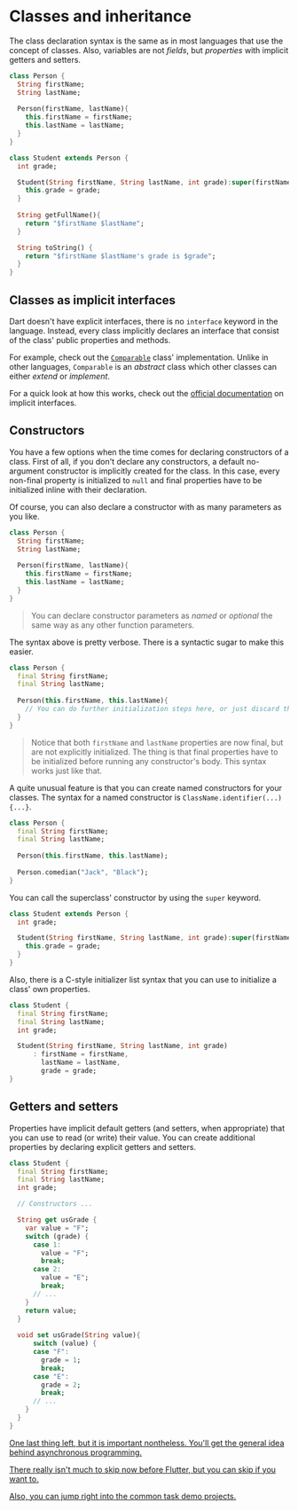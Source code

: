 # Classes and inheritance

The class declaration syntax is the same as in most languages that use the concept of classes. Also, variables are not *fields*, but *properties* with implicit getters and setters.

```dart
class Person {
  String firstName;
  String lastName;
  
  Person(firstName, lastName){
    this.firstName = firstName;
    this.lastName = lastName;
  }
}

class Student extends Person {
  int grade;

  Student(String firstName, String lastName, int grade):super(firstName, lastName){
    this.grade = grade;
  }
    
  String getFullName(){
    return "$firstName $lastName";
  }

  String toString() {
    return "$firstName $lastName's grade is $grade";
  }
}
```

## Classes as implicit interfaces

Dart doesn't have explicit interfaces, there is no `interface` keyword in the language. Instead, every class implicitly declares an interface that consist of the class' public properties and methods.

For example, check out the [`Comparable`](https://github.com/dart-lang/sdk/blob/master/sdk/lib/core/comparable.dart) class' implementation. Unlike in other languages, `Comparable` is an *abstract* class which other classes can either *extend* or *implement*.

For a quick look at how this works, check out the [official documentation](https://dart.dev/guides/language/language-tour#implicit-interfaces) on implicit interfaces.

## Constructors

You have a few options when the time comes for declaring constructors of a class. First of all, if you don't declare any constructors, a default no-argument constructor is implicitly created for the class. In this case, every non-final property is initialized to `null` and final properties have to be initialized inline with their declaration.

Of course, you can also declare a constructor with as many parameters as you like.

```dart
class Person {
  String firstName;
  String lastName;
  
  Person(firstName, lastName){
    this.firstName = firstName;
    this.lastName = lastName;
  }
}
```

> You can declare constructor parameters as *named* or *optional* the same way as any other function parameters.

The syntax above is pretty verbose. There is a syntactic sugar to make this easier.

```dart
class Person {
  final String firstName;
  final String lastName;
  
  Person(this.firstName, this.lastName){
    // You can do further initialization steps here, or just discard the block body and end the constructor with a semicolon after the parameter list.
  }
}
```

> Notice that both `firstName` and `lastName` properties are now final, but are not explicitly initialized. The thing is that final properties have to be initialized before running any constructor's body. This syntax works just like that.

A quite unusual feature is that you can create named constructors for your classes. The syntax for a named constructor is `ClassName.identifier(...){...}`.

```dart
class Person {
  final String firstName;
  final String lastName;
  
  Person(this.firstName, this.lastName);
    
  Person.comedian("Jack", "Black");
}
```

You can call the superclass' constructor by using the `super` keyword.

```dart
class Student extends Person {
  int grade;

  Student(String firstName, String lastName, int grade):super(firstName, lastName){
    this.grade = grade;
  }
}
```

Also, there is a C-style initializer list syntax that you can use to initialize a class' own properties.

```dart
class Student {
  final String firstName;
  final String lastName;
  int grade;

  Student(String firstName, String lastName, int grade)
      : firstName = firstName,
        lastName = lastName,
        grade = grade;
}
```

## Getters and setters

Properties have implicit default getters (and setters, when appropriate) that you can use to read (or write) their value. You can create additional properties by declaring explicit getters and setters.

```dart
class Student {
  final String firstName;
  final String lastName;
  int grade;

  // Constructors ...

  String get usGrade {
    var value = "F";
    switch (grade) {
      case 1:
        value = "F";
        break;
      case 2:
        value = "E";
        break;
      // ...
    }
    return value;
  }
  
  void set usGrade(String value){
      switch (value) {
      case "F":
        grade = 1;
        break;
      case "E":
        grade = 2;
        break;
      // ...
    }
  }
}
```

 [One last thing left, but it is important nontheless. You'll get the general idea behind asynchronous programming.](08_Async_summary.md) 

 [There really isn't much to skip now before Flutter, but you can skip if you want to.](..\02_Flutter\01_Flutter_core_concepts.md) 

 [Also, you can jump right into the common task demo projects.](..\03_common_task_demos\01_Common_task_demos.md) 